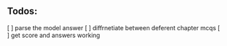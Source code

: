 ## Todos:
[ ] parse the model answer
[ ] diffrnetiate between deferent chapter mcqs
[ ] get score and answers working
